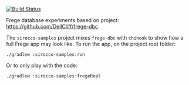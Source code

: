[![Build Status](https://travis-ci.org/januslynd/sirocco.svg?branch=master)](https://travis-ci.org/januslynd/sirocco)

Frege database experiments based on project: https://github.com/DellCliff/frege-dbc

The `sirocco-samples` project mixes `frege-dbc` with `chinook` to show
how a full Frege app may look like. To run the app, on the project root folder:

    ./gradlew :sirocco-samples:run

Or to only play with the code:

    ./gradlew :sirocco-samples:fregeRepl
